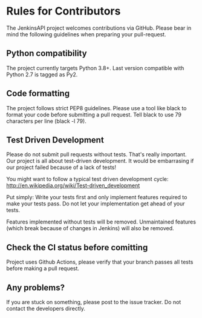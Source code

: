 Rules for Contributors
======================

The JenkinsAPI project welcomes contributions via GitHub. Please bear in mind the following guidelines when preparing your pull-request.

Python compatibility
--------------------

The project currently targets Python 3.8+. Last version compatible with Python 2.7 is tagged as Py2.

Code formatting
---------------

The project follows strict PEP8 guidelines. Please use a tool like black to format your code before submitting a pull request. Tell black to use 79 characters per line (black -l 79).

Test Driven Development
-----------------------

Please do not submit pull requests without tests. That's really important. Our project is all about test-driven development. It would be embarrasing if our project failed because of a lack of tests!

You might want to follow a typical test driven development cycle: http://en.wikipedia.org/wiki/Test-driven_development

Put simply: Write your tests first and only implement features required to make your tests pass. Do not let your implementation get ahead of your tests.

Features implemented without tests will be removed. Unmaintained features (which break because of changes in Jenkins) will also be removed.

Check the CI status before comitting
------------------------------------

Project uses Github Actions, please verify that your branch passes all tests before making a pull request.

Any problems?
-------------

If you are stuck on something, please post to the issue tracker. Do not contact the developers directly.
